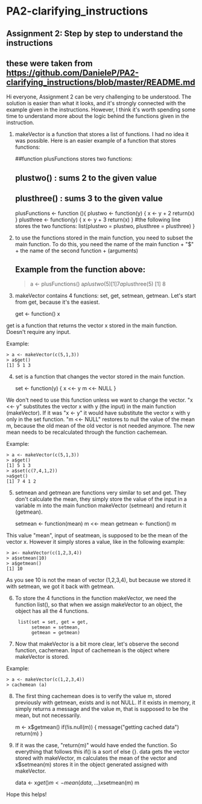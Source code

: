 # PA2-clarifying_instructions
## Assignment 2: Step by step to understand the instructions
## these were taken from https://github.com/DanieleP/PA2-clarifying_instructions/blob/master/README.md


Hi everyone, Assignment 2 can be very challenging to be understood. 
The solution is easier than what it looks, and it's strongly connected with the example given in the instructions. However, I think it's worth spending some time to understand more about the logic behind the functions given in the instruction.

1) makeVector is a function that stores a list of functions. I had no idea it was possible. Here is an easier example of a function that stores functions:

	##function plusFunctions stores two functions:
	## plustwo() : sums 2 to the given value
	## plusthree() : sums 3 to the given value
	plusFunctions <- function (){
    	plustwo <- function(y) {
        	x <- y + 2
	        return(x)
    	}
	    plusthree <- function(y) {
    	    x <- y + 3
        	return(x)
	    }
    	#the following line stores the two functions:
    	list(plustwo = plustwo, plusthree = plusthree) 
	}

2) to use the functions stored in the main function, you need to subset the main function. To do this, you need the name of the main function + "$" + the name of the second function + (arguments)

	## Example from the function above:
	> a <- plusFunctions()
	> a$plustwo(5)
	[1] 7
	> a$plusthree(5)
	[1] 8

3) makeVector contains 4 functions: set, get, setmean, getmean. Let's start from get, because it's the easiest.

	get <- function() x

get is a function that returns the vector x stored in the main function. Doesn't require any input.

Example:

	> a <- makeVector(c(5,1,3))
	> a$get()
	[1] 5 1 3

4) set is a function that changes the vector stored in the main function.

	set <- function(y) {
                x <<- y
                m <<- NULL
        }

We don't need to use this function unless we want to change the vector.
"x <<- y" substitutes the vector x with y (the input) in the main function (makeVector). If it was "x <- y" it would have substitute the vector x with y only in the set function.
"m <<- NULL" restores to null the value of the mean m, because the old mean of the old vector is not needed anymore. The new mean needs to be recalculated through the function cachemean.

Example:

	> a <- makeVector(c(5,1,3))
	> a$get()
	[1] 5 1 3
	> a$set(c(7,4,1,2))
	>a$get()
	[1] 7 4 1 2

5) setmean and getmean are functions very similar to set and get. They don't calculate the mean, they simply store the value of the input in a variable m into the main function makeVector (setmean) and return it (getmean).

	setmean <- function(mean) m <<- mean
	getmean <- function() m

This value "mean", input of seatmean, is supposed to be the mean of the vector x. However it simply stores a value, like in the following example:

	> a<- makeVector(c(1,2,3,4))
	> a$setmean(10)
	> a$getmean()
	[1] 10

As you see 10 is not the mean of vector (1,2,3,4), but because we stored it with setmean, we got it back with getmean.

6) To store the 4 functions in the function makeVector, we need the function list(), so that when we assign makeVector to an object, the object has all the 4 functions.

		list(set = set, get = get,
             setmean = setmean,
             getmean = getmean)

7) Now that makeVector is a bit more clear, let's observe the second function, cachemean. Input of cachemean is the object where makeVector is stored.

Example:

	> a <- makeVector(c(1,2,3,4))
	> cachemean (a)

8) The first thing cachemean does is to verify the value m, stored previously with getmean, exists and is not NULL. If it exists in memory, it simply returns a message and the value m, that is supposed to be the mean, but not necessarily.

	m <- x$getmean()
    	    if(!is.null(m)) {
        	        message("getting cached data")
            	    return(m)
	        }

9) If it was the case, "return(m)" would have ended the function. So everything that follows this if() is a sort of else {}.
data gets the vector stored with makeVector, m calculates the mean of the vector and x$setmean(m) stores it in the object generated assigned with makeVector.      

	data <- x$get()
	m <- mean(data, ...)
	x$setmean(m)
	m

Hope this helps!